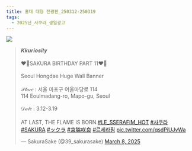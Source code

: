 ```yaml
---
title: 홍대 대형 전광판_250312-250319
tags:
  - 2025년_사쿠라_생일광고
---
```

<img src="1741406274.jpg">


<blockquote class="twitter-tweet"><p lang="en" dir="ltr">𝑲𝒌𝒖𝒓𝒊𝒐𝒔𝒊𝒕𝒚‌<br><br>❤️‍🔥SAKURA BIRTHDAY PART 11❤️‍🔥<br><br>Seoul Hongdae Huge Wall Banner <br><br>𝒫𝓁𝒶𝒸𝑒 : 서울 마포구 어울마당로 114<br>114 Eoulmadang-ro, Mapo-gu, Seoul <br><br>𝒟𝒶𝓉𝑒 : 3.12-3.19<br><br> AT LAST, THE FLAME IS BORN.<a href="https://twitter.com/hashtag/LE_SSERAFIM_HOT?src=hash&amp;ref_src=twsrc%5Etfw">#LE_SSERAFIM_HOT</a> <a href="https://twitter.com/hashtag/%EC%82%AC%EC%BF%A0%EB%9D%BC?src=hash&amp;ref_src=twsrc%5Etfw">#사쿠라</a> <a href="https://twitter.com/hashtag/SAKURA?src=hash&amp;ref_src=twsrc%5Etfw">#SAKURA</a> <a href="https://twitter.com/hashtag/%E3%83%83%E3%82%AF%E3%83%A9?src=hash&amp;ref_src=twsrc%5Etfw">#ックラ</a> <a href="https://twitter.com/hashtag/%E5%AE%AE%E8%84%87%E5%92%B2%E8%89%AF?src=hash&amp;ref_src=twsrc%5Etfw">#宮脇咲良</a> <a href="https://twitter.com/hashtag/%EB%A5%B4%EC%84%B8%EB%9D%BC%ED%95%8C?src=hash&amp;ref_src=twsrc%5Etfw">#르세라핌</a> <a href="https://t.co/qsdPiUJvWa">pic.twitter.com/qsdPiUJvWa</a></p>&mdash; SakuraSake (@39_sakurasake) <a href="https://twitter.com/39_sakurasake/status/1898220416264454586?ref_src=twsrc%5Etfw">March 8, 2025</a></blockquote> <script async src="https://platform.twitter.com/widgets.js" charset="utf-8"></script>